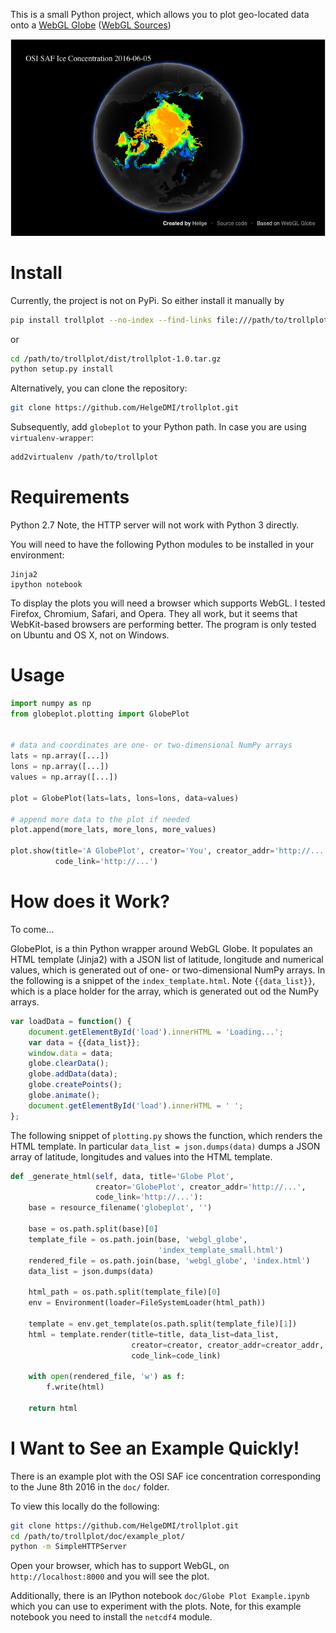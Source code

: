 This is a small Python project, which allows you to plot geo-located data onto a [WebGL Globe](https://www.chromeexperiments.com/globe) ([WebGL Sources](https://github.com/dataarts/webgl-globe))


![screenshot](doc/screenshot_globeplot.png)



Install
=======

Currently, the project is not on PyPi. So either install it manually by 


```bash
pip install trollplot --no-index --find-links file:///path/to/trollplot/dist/trollplot-1.0.tar.gz
```
or 
```bash
cd /path/to/trollplot/dist/trollplot-1.0.tar.gz
python setup.py install
```


Alternatively, you can clone the repository:


```bash
git clone https://github.com/HelgeDMI/trollplot.git

```

Subsequently, add `globeplot` to your Python path. In case you are using `virtualenv-wrapper`:

```bash
add2virtualenv /path/to/trollplot
```

Requirements
============

Python 2.7 Note, the HTTP server will not work with Python 3 directly.

You will need to have the following Python modules to be installed in your environment:
```
Jinja2
ipython notebook
```

To display the plots you will need a browser which supports WebGL. I tested Firefox, Chromium, Safari, and Opera. They all work, but it seems that WebKit-based browsers are performing better. The program is only tested on Ubuntu and OS X, not on Windows.


Usage
=====


```python
import numpy as np
from globeplot.plotting import GlobePlot


# data and coordinates are one- or two-dimensional NumPy arrays
lats = np.array([...])
lons = np.array([...])
values = np.array([...])

plot = GlobePlot(lats=lats, lons=lons, data=values)

# append more data to the plot if needed
plot.append(more_lats, more_lons, more_values)

plot.show(title='A GlobePlot', creator='You', creator_addr='http://...',
          code_link='http://...')
```

How does it Work?
=================


To come...

GlobePlot, is a thin Python wrapper around WebGL Globe. It populates an HTML template (Jinja2) with a JSON list of latitude, longitude and numerical values, which is generated out of one- or two-dimensional NumPy arrays. In the following is a snippet of the `index_template.html`. Note `{{data_list}}`, which is a place holder for the array, which is generated out od the NumPy arrays.

```javascript
var loadData = function() {
    document.getElementById('load').innerHTML = 'Loading...';
    var data = {{data_list}};
    window.data = data;
    globe.clearData();
    globe.addData(data);
    globe.createPoints();
    globe.animate();
    document.getElementById('load').innerHTML = ' ';
};
```

The following snippet of `plotting.py` shows the function, which renders the HTML template. In particular `data_list = json.dumps(data)` dumps a JSON array of latitude, longitudes and values into the HTML template.

```python
def _generate_html(self, data, title='Globe Plot',
                   creator='GlobePlot', creator_addr='http://...',
                   code_link='http://...'):
    base = resource_filename('globeplot', '')

    base = os.path.split(base)[0]
    template_file = os.path.join(base, 'webgl_globe',
                                 'index_template_small.html')
    rendered_file = os.path.join(base, 'webgl_globe', 'index.html')
    data_list = json.dumps(data)

    html_path = os.path.split(template_file)[0]
    env = Environment(loader=FileSystemLoader(html_path))

    template = env.get_template(os.path.split(template_file)[1])
    html = template.render(title=title, data_list=data_list,
                           creator=creator, creator_addr=creator_addr,
                           code_link=code_link)

    with open(rendered_file, 'w') as f:
        f.write(html)

    return html
```


I Want to See an Example Quickly!
=================================

There is an example plot with the OSI SAF ice concentration corresponding to the June 8th 2016 in the `doc/` folder.

To view this locally do the following:

```bash
git clone https://github.com/HelgeDMI/trollplot.git
cd /path/to/trollplot/doc/example_plot/
python -m SimpleHTTPServer
```

Open your browser, which has to support WebGL, on `http://localhost:8000` and you will see the plot.

Additionally, there is an IPython notebook `doc/Globe Plot Example.ipynb` which you can use to experiment with the plots. Note, for this example notebook you need to install the `netcdf4` module.